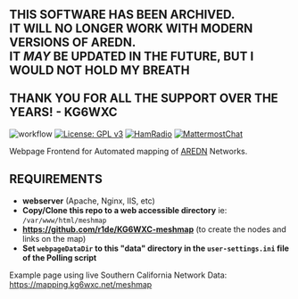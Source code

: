 ## THIS SOFTWARE HAS BEEN ARCHIVED.<BR>IT WILL NO LONGER WORK WITH MODERN VERSIONS OF AREDN.<BR>IT _MAY_ BE UPDATED IN THE FUTURE, BUT I WOULD NOT HOLD MY BREATH<BR><BR>THANK YOU FOR ALL THE SUPPORT OVER THE YEARS! - KG6WXC
  
![workflow](https://github.com/r1de/KG6WXC-meshmap-webpage/actions/workflows/codeql.yml/badge.svg)
[![License: GPL v3](https://img.shields.io/badge/License-GPLv3-blue.svg)](https://www.gnu.org/licenses/gpl-3.0)
[![HamRadio](https://img.shields.io/badge/HamRadio-Roger!-green.svg)](https://www.arednmesh.org)
[![MattermostChat](https://img.shields.io/badge/Chat-Mattermost-blueviolet.svg)](https://mattermost.kg6wxc.net/mesh/channels/meshmap)  
  
Webpage Frontend for Automated mapping of [AREDN](https://arednmesh.org) Networks.  
  
## REQUIREMENTS
- **webserver** (Apache, Nginx, IIS, etc)
- **Copy/Clone this repo to a web accessible directory** ie: `/var/www/html/meshmap`
- **https://github.com/r1de/KG6WXC-meshmap** (to create the nodes and links on the map)
- **Set `webpageDataDir` to this "data" directory in the `user-settings.ini` file of the Polling script**
  
Example page using live Southern California Network Data:  
https://mapping.kg6wxc.net/meshmap  
